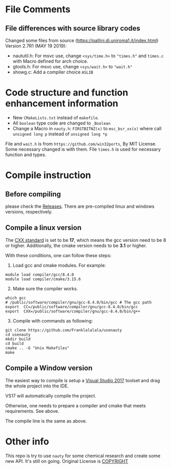 # File Comments
## File differences with source library codes
Changed some files from source (https://pallini.di.uniroma1.it/index.html) Version 2.7R1 (MAY 19 2019):
- naututil.h:
    For msvc use, change `<sys/time.h>` to `"times.h"` and `times.c` with Macro defined for arch choice.
- gtools.h:
    For msvc use, change `<sys/wait.h>` to `"wait.h"`
- showg.c:
    Add a compiler choice `ASLIB`

# Code structure and function enhancement information
- New `CMakeLists.txt` instead of `makefile`.
- All `boolean` type code are changed to `_Boolean`
- Change a Macro in `nauty.h`:
    `FIRSTBITNZ(x)` to `msc_bsr_xx(x)` where call `unsigned long p` instead of `unsigned long *p`

File and `wait.h` is from `https://github.com/win32ports`, By MIT License. Some necessary changed is with them.
File `times.h` is used for necessary function and types.

# Compile instruction

## Before compiling

please check the [Releases](https://github.com/Franklalalala/usenauty/releases). There are pre-compiled linux and windows versions, respectively.

## Compile a linux version

The [CXX standard](https://en.wikipedia.org/wiki/C%2B%2B17) is set to be **17**, which means the gcc version need to be 8 or higher. Additionally, the cmake version needs to be **3.1** or higher.

With these conditions, one can follow these steps:

1. Load gcc and cmake modules. For example:

```
module load compiler/gcc/8.4.0
module load compiler/cmake/3.15.6
```

2. Make sure the compiler works.

```
which gcc
# /public/software/compiler/gnu/gcc-8.4.0/bin/gcc # The gcc path
export  CC=/public/software/compiler/gnu/gcc-8.4.0/bin/gcc
export  CXX=/public/software/compiler/gnu/gcc-8.4.0/bin/g++
```

3. Compile with commands as following:

```
git clone https://github.com/Franklalalala/usenauty
cd usenauty
mkdir build
cd build
cmake .. -G "Unix Makefiles"
make
```

## Compile a Window version

The easiest way to compile is setup a [Visual Studio 2017](https://en.wikipedia.org/wiki/Microsoft_Visual_Studio#2017) toolset and drag the whole project into the IDE.

VS17 will automatically compile the project.

Otherwise, one needs to prepare a compiler and cmake that meets requirements. See above.

The compile line is the same as above.

# Other info
This repo is try to use `nauty` for some chemical research and create some new API. It's still on going.
Original License is [COPYRIGHT](libnauty/COPYRIGHT)
